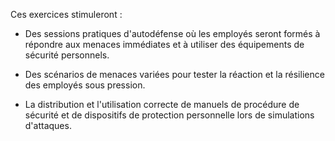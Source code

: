 
Ces exercices stimuleront :
* Des sessions pratiques d'autodéfense où les employés seront formés à répondre aux menaces immédiates et à utiliser des équipements de sécurité personnels.

* Des scénarios de menaces variées pour tester la réaction et la résilience des employés sous pression.

* La distribution et l'utilisation correcte de manuels de procédure de sécurité et de dispositifs de protection personnelle lors de simulations d'attaques.



